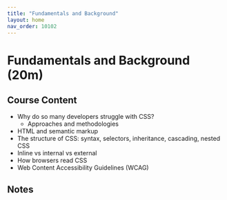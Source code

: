 ```yaml
---
title: "Fundamentals and Background"
layout: home
nav_order: 10102
---
```


# Fundamentals and Background (20m)

## Course Content

- Why do so many developers struggle with CSS?
  - Approaches and methodologies
- HTML and semantic markup
- The structure of CSS: syntax, selectors, inheritance, cascading, nested CSS
- Inline vs internal vs external
- How browsers read CSS
- Web Content Accessibility Guidelines (WCAG)

## Notes

